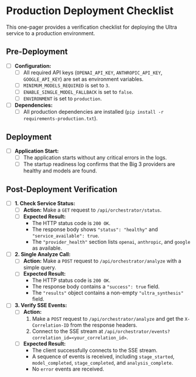 # Production Deployment Checklist

This one-pager provides a verification checklist for deploying the Ultra service to a production environment.

## Pre-Deployment

- [ ] **Configuration:**
  - [ ] All required API keys (`OPENAI_API_KEY`, `ANTHROPIC_API_KEY`, `GOOGLE_API_KEY`) are set as environment variables.
  - [ ] `MINIMUM_MODELS_REQUIRED` is set to `3`.
  - [ ] `ENABLE_SINGLE_MODEL_FALLBACK` is set to `false`.
  - [ ] `ENVIRONMENT` is set to `production`.

- [ ] **Dependencies:**
  - [ ] All production dependencies are installed (`pip install -r requirements-production.txt`).

## Deployment

- [ ] **Application Start:**
  - [ ] The application starts without any critical errors in the logs.
  - [ ] The startup readiness log confirms that the Big 3 providers are healthy and models are found.

## Post-Deployment Verification

- [ ] **1. Check Service Status:**
  - [ ] **Action:** Make a `GET` request to `/api/orchestrator/status`.
  - [ ] **Expected Result:**
    - The HTTP status code is `200 OK`.
    - The response body shows `"status": "healthy"` and `"service_available": true`.
    - The `"provider_health"` section lists `openai`, `anthropic`, and `google` as available.

- [ ] **2. Single Analyze Call:**
  - [ ] **Action:** Make a `POST` request to `/api/orchestrator/analyze` with a simple query.
  - [ ] **Expected Result:**
    - The HTTP status code is `200 OK`.
    - The response body contains a `"success": true` field.
    - The `"results"` object contains a non-empty `"ultra_synthesis"` field.

- [ ] **3. Verify SSE Events:**
  - [ ] **Action:**
    1. Make a `POST` request to `/api/orchestrator/analyze` and get the `X-Correlation-ID` from the response headers.
    2. Connect to the SSE stream at `/api/orchestrator/events?correlation_id=<your_correlation_id>`.
  - [ ] **Expected Result:**
    - The client successfully connects to the SSE stream.
    - A sequence of events is received, including `stage_started`, `model_completed`, `stage_completed`, and `analysis_complete`.
    - No `error` events are received.
